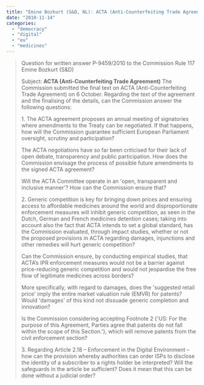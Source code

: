 ```yaml
---
title: "Emine Bozkurt (S&D, NL): ACTA (Anti-Counterfeiting Trade Agreement)"
date: "2010-11-14"
categories: 
  - "democracy"
  - "digital"
  - "eu"
  - "medicines"
---
```


> Question for written answer P-9459/2010 to the Commission Rule 117 Emine Bozkurt (S&D)
> 
> Subject: **ACTA (Anti-Counterfeiting Trade Agreement)** The Commission submitted the final text on ACTA (Anti-Counterfeiting Trade Agreement) on 6 October. Regarding the text of the agreement and the finalising of the details, can the Commission answer the following questions:
> 
> 1\. The ACTA agreement proposes an annual meeting of signatories where amendments to the Treaty can be negotiated. If that happens, how will the Commission guarantee sufficient European Parliament oversight, scrutiny and participation?
> 
> The ACTA negotiations have so far been criticised for their lack of open debate, transparency and public participation. How does the Commission envisage the process of possible future amendments to the signed ACTA agreement?
> 
> Will the ACTA Committee operate in an 'open, transparent and inclusive manner'? How can the Commission ensure that?
> 
> 2\. Generic competition is key for bringing down prices and ensuring access to affordable medicines around the world and disproportionate enforcement measures will inhibit generic competition, as seen in the Dutch, German and French medicines detention cases; taking into account also the fact that ACTA intends to set a global standard, has the Commission evaluated, through impact studies, whether or not the proposed provisions in ACTA regarding damages, injunctions and other remedies will hurt generic competition?
> 
> Can the Commission ensure, by conducting empirical studies, that ACTA’s IPR enforcement measures would not be a barrier against price-reducing generic competition and would not jeopardise the free flow of legitimate medicines across borders?
> 
> More specifically, with regard to damages, does the 'suggested retail price' imply the entire market valuation rule (EMVR) for patents? Would 'damages' of this kind not dissuade generic completion and innovation?
> 
> Is the Commission considering accepting Footnote 2 {'US: For the purpose of this Agreement, Parties agree that patents do not fall within the scope of this Section.'}, which will remove patents from the civil enforcement section?
> 
> 3\. Regarding Article 2.18 – Enforcement in the Digital Environment – how can the provision whereby authorities can order ISPs to disclose the identity of a subscriber to a rights holder be interpreted? Will the safeguards in the article be sufficient? Does it mean that this can be done without a judicial order?
